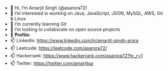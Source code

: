 - 👋 Hi, I’m Amarjit Singh (@asarora72)
- 👀 I’m interested in working on Java, JavaScript, JSON, MySQL, AWS, Git & Linux
- 🌱 I’m currently learning Git
- 💞️ I’m looking to collaborate on open source projects
- 💞️ **Profile:**
- 📫 LinkedIn: https://www.linkedin.com/in/amarjit-singh-arora
- 📫 Leetcode: https://leetcode.com/asarora72/
- 📫 Hackerrank: https://www.hackerrank.com/asarora72?hr_r=1
- 📫 Twitter: https://twitter.com/amarjitsa

<!---
asarora72/asarora72 is a ✨ special ✨ repository because its `README.md` (this file) appears on your GitHub profile.
You can click the Preview link to take a look at your changes.
--->
